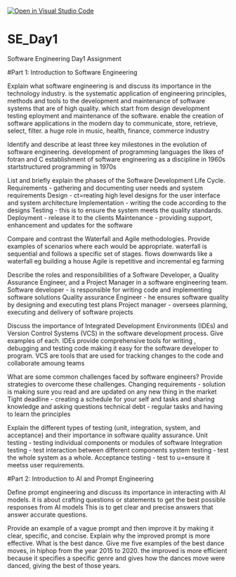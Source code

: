 [![Open in Visual Studio Code](https://classroom.github.com/assets/open-in-vscode-2e0aaae1b6195c2367325f4f02e2d04e9abb55f0b24a779b69b11b9e10269abc.svg)](https://classroom.github.com/online_ide?assignment_repo_id=18388613&assignment_repo_type=AssignmentRepo)
# SE_Day1
Software Engineering Day1 Assignment

#Part 1: Introduction to Software Engineering

Explain what software engineering is and discuss its importance in the technology industry.
is the systematic application of engineering principles, methods and tools to the development and maintenance of software systems that are of high quality. which start from design development testing eployment and maintenance of the software.
enable the creation of software applications in the modern day to communicate, store, retrieve, select, filter. a huge role in music, health, finance, commerce industry

Identify and describe at least three key milestones in the evolution of software engineering.
development of programming languages  the likes of fotran and C
establishment of software engineering as a discipline in 1960s
startstructured programming in 1970s

List and briefly explain the phases of the Software Development Life Cycle.
Requirements - gathering and documenting user needs and system requirements
Design - ct=reating high level designs for the user interface and system architecture
Implementation - writing the code according to the designs
Testing - this is to ensure the system meets the quality standards.
Deployment - release it to the clients
Maintenance - providing support, enhancement and updates for the software

Compare and contrast the Waterfall and Agile methodologies. Provide examples of scenarios where each would be appropriate.
waterfall is sequential and follows a specific set of stages. flows downwards like a waterfall eg  building a house
Agile is repetitive and incremental eg  farming

Describe the roles and responsibilities of a Software Developer, a Quality Assurance Engineer, and a Project Manager in a software engineering team.
Software developer - is responsible for writing code and implementing software solutions
Quality assurance Engineer -  he ensures software quality by designing and executing test plans
Project manager - oversees planning, executing and delivery of software projects

Discuss the importance of Integrated Development Environments (IDEs) and Version Control Systems (VCS) in the software development process. Give examples of each.
IDEs provide comprehensive tools for writing , debugging and testing code making it easy for the software developer to program.
VCS are tools that are used for tracking changes to the  code and collaborate amoung teams

What are some common challenges faced by software engineers? Provide strategies to overcome these challenges.
Changing requirements - solution is making sure you read and are updated on any new thing in the market
Tight deadline - creating a schedule for your self and tasks and sharing knowledge and asking questions
technical debt - regular tasks and having to learn the principles

Explain the different types of testing (unit, integration, system, and acceptance) and their importance in software quality assurance.
Unit testing - testing individual components or modules of software
Integration testing - test interaction between different components
system testing - test the whole system as a whole.
Acceptance testing - test to u=ensure it meetss user requirements.

#Part 2: Introduction to AI and Prompt Engineering


Define prompt engineering and discuss its importance in interacting with AI models.
it is about crafting questions or statements to get the best possible responses from AI models
This is to get clear and precise answers that answer accurate questions. 

Provide an example of a vague prompt and then improve it by making it clear, specific, and concise. Explain why the improved prompt is more effective.
What is the best dance.
Give me five examples of the best dance moves, in hiphop from the year 2015 to 2020.
the improved is more efficient because it specifies a specific genre and gives how the dances move were danced, giving the best of those years.
